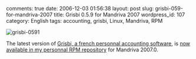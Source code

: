 comments: true
date: 2006-12-03 01:56:38
layout: post
slug: grisbi-059-for-mandriva-2007
title: Grisbi 0.5.9 for Mandriva 2007
wordpress_id: 107
category: English
tags: accounting, grisbi, Linux, Mandriva, RPM

![grisbi-0591](/static/uploads/2006/12/grisbi-0591.png)

The latest version of [Grisbi, a french personnal accounting software](http://grisbi.org/), is [now available in my personnal RPM repository](http://kevin.deldycke.com/mandriva-rpm-repository/) for Mandriva 2007.0.
